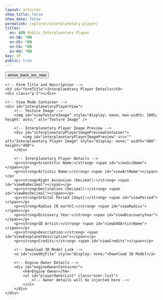 ```yaml
---
layout: articles
show_title: false
show_date: false
permalink: /xplorer/interplanetary-player/
titles:
  en: &EN Public Interplanetary Player
  en-GB: *EN
  en-US: *EN
  en-CA: *EN
  en-AU: *EN
key: IP
public: true
---
```


<!-- Interplanetary Player Form Container -->
<div class="web-container">
    <!-- Back Button -->
    <div class="button-container">
        <div class="back-button-container">
            <a href="/voyage" title="Back to Voyage">
                <button id="backButton" class="btn button--outline-primary button--circle">
                    <span class="material-symbols-outlined">arrow_back_ios_new</span>
                </button>
            </a>
        </div>
    </div>

    <!-- Form Title and Description -->
    <h3 id="formTitle">Interplanetary Player Details</h3>
    <div class="p-2"></div>

    <!-- View Mode Container -->
    <div id="interplanetaryPlayerView">
        <!-- Texture Image -->
        <img id="viewTextureImage" style="display: none; max-width: 100%; height: auto;" alt="Texture Image" />
        
        <!-- Interplanetary Player Image Preview -->
        <div id="interplanetaryPlayerImagePreviewContainer">
            <img id="interplanetaryPlayerImagePreview" src="" alt="Interplanetary Player Image" style="display: none;" width="480" height="480">
        </div>

        <!-- Interplanetary Player Details -->
        <p><strong>Scientific Name:</strong> <span id="viewSciName"></span></p>
        <p><strong>Artistic Name:</strong> <span id="viewArtName"></span></p>
        <p><strong>Right Ascension (Decimal):</strong> <span id="viewRaDecimal"></span></p>
        <p><strong>Declination (Decimal):</strong> <span id="viewDecDecimal"></span></p>
        <p><strong>Orbital Period [days]:</strong> <span id="viewPeriod"></span></p>
        <p><strong>Radius [R earth]:</strong> <span id="viewRadius"></span></p>
        <p><strong>Discovery Year:</strong> <span id="viewDiscoveryYear"></span></p>
        <p><strong>3D Artist:</strong> <span id="viewDddArtistName"></span></p>
        <p><strong>Description:</strong> <span id="viewExoplanetDescription"></span></p>
        <p><strong>Credits:</strong> <span id="viewCredits"></span></p>

        <!-- Download 3D Model Link -->
        <a id="viewObjFile" style="display: none;">Download 3D Model</a>

        <!-- Engine Owner Details -->
        <div id="engineOwnerContainer">
            <h4>Engine Owner</h4>
            <ul id="playerOwnerList" class="user-list">
                <!-- Owner details will be injected here -->
            </ul>
        </div>
    </div>
</div>

<!-- Toast Notification Container -->
<div id="toastContainer" class="toast-container"></div>

<!-- JavaScript to Handle Data Retrieval and Rendering -->
<script>
document.addEventListener('DOMContentLoaded', function() {
    const userId = localStorage.getItem('userId'); 
    const urlParams = new URLSearchParams(window.location.search);
    const playerId = urlParams.get('playerId'); // Retrieve playerId from the URL

    const formTitle = document.getElementById('formTitle');
    const interplanetaryPlayerView = document.getElementById('interplanetaryPlayerView');
    const interplanetaryPlayerImagePreview = document.getElementById('interplanetaryPlayerImagePreview');
    const playerOwnerList = document.getElementById('playerOwnerList');

    // Check if playerId is present in the URL
    if (playerId) {
        formTitle.innerText = 'Interplanetary Player Details';
        loadInterplanetaryPlayerDetails(playerId);
    } else {
        showToast('Interplanetary Player ID not provided in the URL.', 'error');
    }

    /**
     * Fetch and load Interplanetary Player details based on playerId
     * @param {string} playerId - The ID of the Interplanetary Player
     */
    function loadInterplanetaryPlayerDetails(playerId) {
        fetch(`https://api.plantasia.space/api/interplanetaryPlayers/${playerId}`)
            .then(response => {
                console.log('Response status:', response.status);
                return response.json();
            })
            .then(data => {
                console.log('Received data:', data);

                if (data.success && data.player) { // Ensure 'player' key exists
                    const player = data.player; // Assign player data
                    console.log('Interplanetary Player data is available:', player);

                    // Check if the player is public or if the current user is the owner
                    if (player.isPublic || player.ownerId === userId) {
                        populateViewMode(player);
                        showOwnerDetails(player.ownerDetails);
                        // If there are additional artist details, handle them here
                        // showDddArtistDetails(player.dddArtistDetails);
                    } else {
                        console.log('Interplanetary Player is not public and user is not the owner. Redirecting to /voyage.');
                        showToast('This Interplanetary Player is private.', 'error');
                        setTimeout(() => {
                            window.location.href = '/voyage';
                        }, 2000);
                    }
                } else {
                    console.log('Failed to load Interplanetary Player details.');
                    showToast(data.message || 'Failed to load Interplanetary Player details.', 'error');
                    setTimeout(() => {
                        window.location.href = '/voyage';
                    }, 2000);
                }
            })
            .catch(error => {
                console.error('Error loading Interplanetary Player details:', error);
                showToast('An error occurred while loading Interplanetary Player details.', 'error');
                setTimeout(() => {
                    window.location.href = '/voyage';
                }, 2000);
            });
    }

    /**
     * Populate the view mode with Interplanetary Player data
     * @param {Object} player - The Interplanetary Player data
     */
    function populateViewMode(player) {
        document.getElementById('viewSciName').innerHTML = `<strong>Scientific Name:</strong> ${player.sciName || 'N/A'}`;
        document.getElementById('viewArtName').innerHTML = `<strong>Artistic Name:</strong> ${player.artName || 'N/A'}`;
        document.getElementById('viewRaDecimal').innerHTML = `<strong>Right Ascension (Decimal):</strong> ${player.ra_decimal?.$numberDecimal || 'N/A'}`;
        document.getElementById('viewDecDecimal').innerHTML = `<strong>Declination (Decimal):</strong> ${player.dec_decimal?.$numberDecimal || 'N/A'}`;
        document.getElementById('viewPeriod').innerHTML = `<strong>Orbital Period [days]:</strong> ${player.period?.$numberDecimal || 'N/A'}`;
        document.getElementById('viewRadius').innerHTML = `<strong>Radius [R earth]:</strong> ${player.radius?.$numberDecimal || 'N/A'}`;
        document.getElementById('viewDiscoveryYear').innerHTML = `<strong>Discovery Year:</strong> ${player.discoveryyear?.$numberDecimal || 'N/A'}`;
        
        // 3D Artist as Clickable Handler
        document.getElementById('viewDddArtistName').innerHTML = `<strong>3D Artist:</strong> ${player.ddd?.dddArtist ? `<a href="/xplorer/?username=${encodeURIComponent(player.ddd.dddArtist)}" target="_self">@${player.ddd.dddArtist}</a>` : 'N/A'}`;
        
        document.getElementById('viewExoplanetDescription').innerHTML = `<strong>Description:</strong> ${player.description || 'N/A'}`;
        document.getElementById('viewCredits').innerHTML = `<strong>Credits:</strong> ${player.credits || 'N/A'}`;
        
        // Show or hide Download 3D Model link
        const viewObjFile = document.getElementById('viewObjFile');
        if (player.objURL) {
            viewObjFile.href = player.objURL.startsWith('http') ? player.objURL : `https://api.plantasia.space${player.objURL}`;
            viewObjFile.textContent = 'Download 3D Model';
            viewObjFile.style.display = 'block';
        } else {
            viewObjFile.style.display = 'none';
        }
        
        // Show or hide Texture Image
        const viewTextureImage = document.getElementById('viewTextureImage');
        if (player.textureURL) {
            const textureUrl = player.textureURL.startsWith('http') ? player.textureURL : `https://api.plantasia.space${player.textureURL}`;
            viewTextureImage.src = textureUrl;
            viewTextureImage.alt = `Texture of ${player.sciName || 'Interplanetary Player'}`;
            viewTextureImage.style.display = 'block';
        } else {
            viewTextureImage.style.display = 'none';
        }
        
        // Show or hide Interplanetary Player Image
        if (player.interplanetaryPlayerImage) {
            interplanetaryPlayerImagePreview.src = `https://api.plantasia.space${encodeURI(player.interplanetaryPlayerImage)}`;
            interplanetaryPlayerImagePreview.style.display = 'block';
        } else {
            interplanetaryPlayerImagePreview.style.display = 'none';
        }
    }

    /**
     * Display Owner Details in the Owner List
     * @param {Object} ownerDetails - The Owner's details
     */
    function showOwnerDetails(ownerDetails) {
        if (ownerDetails) {
            playerOwnerList.innerHTML = `
                <li class="user-list-item">
                    <div class="user-profile-pic">
                        <img src="https://api.plantasia.space${ownerDetails.profileImage || '/default_profile.png'}" alt="${ownerDetails.username}">
                    </div>
                    <div class="user-details">
                        <div class="user-display-name">${ownerDetails.displayName || 'Unknown'}</div>
                        <div class="user-username">
                            <a href="/xplorer/?username=${ownerDetails.username}" target="_self">@${ownerDetails.username || 'Unknown'}</a>
                        </div>
                    </div>
                </li>`;
        } else {
            playerOwnerList.innerHTML = '<li>No owner details available.</li>';
        }
    }

    /**
     * Display Toast Notifications
     * @param {string} message - The message to display
     * @param {string} type - The type of message ('success' or 'error')
     */
    function showToast(message, type = 'success') {
        const toastContainer = document.getElementById('toastContainer');
        if (!toastContainer) {
            console.error('Toast container element not found');
            return; // Exit the function if the toast container is missing
        }

        const toast = document.createElement('div');
        const toastId = `toast_${Date.now()}`;
        toast.classList.add('toast');
        toast.setAttribute('id', toastId);
        if (type === 'success') {
            toast.classList.add('success');
        } else if (type === 'error') {
            toast.classList.add('error');
        }
        toast.textContent = message;
        toastContainer.appendChild(toast);

        // Trigger CSS animation
        setTimeout(() => {
            toast.classList.add('show');
        }, 100);

        // Remove toast after animation
        setTimeout(() => {
            toast.classList.remove('show');
            setTimeout(() => {
                const toastElem = document.getElementById(toastId);
                if (toastElem) {
                    toastElem.remove();
                }
            }, 500);
        }, 3000);
    }

});
</script>

